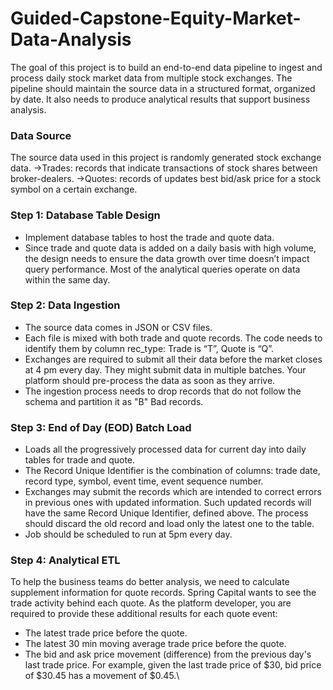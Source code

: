 # Guided-Capstone-Equity-Market-Data-Analysis

The goal of this project is to build an end-to-end data pipeline to ingest and process daily stock market data from multiple stock exchanges. The pipeline should maintain the source data in a structured format, organized by date. It also needs to produce analytical results that support business analysis.

### Data Source
The source data used in this project is randomly generated stock exchange data.
->Trades: records that indicate transactions of stock shares between broker-dealers.
->Quotes: records of updates best bid/ask price for a stock symbol on a certain exchange.

### Step 1: Database Table Design
- Implement database tables to host the trade and quote data.
- Since trade and quote data is added on a daily basis with high volume, the design needs to ensure the data growth over time doesn’t impact query performance. Most of the analytical queries operate on data within the same day.

### Step 2: Data Ingestion

- The source data comes in JSON or CSV files.
- Each file is mixed with both trade and quote records. The code needs to identify them by column rec_type: Trade is “T”, Quote is “Q”.
- Exchanges are required to submit all their data before the market closes at 4 pm every day. They might submit data in multiple batches. Your platform should pre-process the data as soon as they arrive.
- The ingestion process needs to drop records that do not follow the schema and partition it as "B" Bad records.

### Step 3: End of Day (EOD) Batch Load
- Loads all the progressively processed data for current day into daily tables for trade and quote.
- The Record Unique Identifier is the combination of columns: trade date, record type, symbol, event time, event sequence number.
- Exchanges may submit the records which are intended to correct errors in previous ones with updated information. Such updated records will have the same Record Unique Identifier, defined above. The process should discard the old record and load only the latest one to the table.
- Job should be scheduled to run at 5pm every day.

### Step 4: Analytical ETL
To help the business teams do better analysis, we need to calculate supplement information for quote records. Spring Capital wants to see the trade activity behind each quote. As the platform developer, you are required to provide these additional results for each quote event:
- The latest trade price before the quote.
- The latest 30 min moving average trade price before the quote.
- The bid and ask price movement (difference) from the previous day's last trade price. For example, given the last trade price of $30, bid price of $30.45 has a movement of $0.45.\
